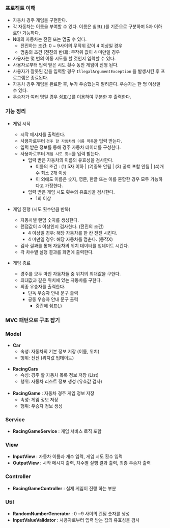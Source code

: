 ### 프로젝트 이해

- 자동차 경주 게임을 구현한다.
- 각 자동차는 이름을 부여할 수 있다. 이름은 쉼표(,)를 기준으로 구분하며 5자 이하로만 가능하다.
- N대의 자동차는 전진 또는 멈출 수 있다.
    - 전진하는 조건: 0 ~ 9사이의 무작위 값이 4 이상일 경우
    - 멈춤의 조건 (전진의 반대): 무작위 값이 4 미만일 경우
- 사용자는 몇 번의 이동 시도를 할 것인지 입력할 수 있다.
- 사용자로부터 입력 받은 시도 횟수 동안 게임이 진행 된다.
- 사용자가 잘못된 값을 입력할 경우 `IllegalArgumentException` 을 발생시킨 후 프로그램은 종료된다.
- 자동차 경주 게임을 완료한 후, 누가 우승했는지 알려준다. 우승자는 한 명 이상일 수 있다.
- 우승자가 여러 명일 경우 쉼표(,)를 이용하여 구분한 후 출력한다.

### 기능 정리

- 게임 시작
    - 시작 메시지를 출력한다.
    - 사용자로부터 `경주 할 자동차의 이름 목록`을 입력 받는다.
    - 입력 받은 정보를 통해 경주 자동차 데이터를 구성한다.
    - 사용자로부터 `게임 시도 횟수`를 입력 받는다.
        - 입력 받은 자동차의 이름의 유효성을 검사한다.
            - 이름의 조건 : (1) 5자 이하 | (2)중복 안됨 | (3) 공백 포함 안됨 | (4)개수 최소 2개 이상
            - 이 외에도 이름은 숫자, 영문, 한글 또는 이를 혼합한 경우 모두 가능하다고 가정한다.
        - 입력 받은 게임 시도 횟수의 유효성을 검사한다.
            - 1회 이상

- 게임 진행 (시도 횟수만큼 반복)
    - 자동차별 랜덤 숫자를 생성한다.
    - 랜덤값이 4 이상인지 검사한다. (전진의 조건)
        - 4 이상일 경우: 해당 자동차를 한 칸 전진 시킨다.
        - 4 미만일 경우: 해당 자동차를 멈춘다. (동작X)
    - 검사 결과를 통해 자동차의 위치 데이터를 업데이트 시킨다.
    - 각 차수별 실행 결과를 화면에 출력한다.

- 게임 종료
    - 경주를 모두 마친 자동차들 중 위치의 최대값을 구한다.
    - 최대값과 같은 위치에 있는 자동차를 구한다.
    - 최종 우승자를 출력한다.
        - 단독 우승자 안내 문구 출력
        - 공동 우승자 안내 문구 출력
            - 중간에 쉼표(,)

### MVC 패턴으로 구조 잡기

### Model

- **Car**
    - 속성: 자동차의 기본 정보 저장 (이름, 위치)
    - 행위: 전진 (위치값 업데이트)
<br></br>
- **RacingCars**
    - 속성: 경주 할 자동차 목록 정보 저장 (List<Car>)
    - 행위: 자동차 리스트 정보 생성 (유효값 검사)
      <br></br>
- **RacingGame** : 자동차 경주 게임 정보 저장
    - 속성: 게임 정보 저장
    - 행위: 우승자 정보 생성

### Service

- **RacingGameService** : 게임 서비스 로직 포함

### View

- **InputView** : 자동차 이름과 개수 입력, 게임 시도 횟수 입력
- **OutputView** : 시작 메시지 출력, 차수별 실행 결과 출력, 최종 우승자 출력

### Controller

- **RacingGameController** : 실제 게임이 진행 하는 부분

### Util

- **RandomNumberGenerator** : 0 ~9 사이의 랜덤 숫자를 생성
- **InputValueValidator** : 사용자로부터 입력 받는 값의 유효성을 검사